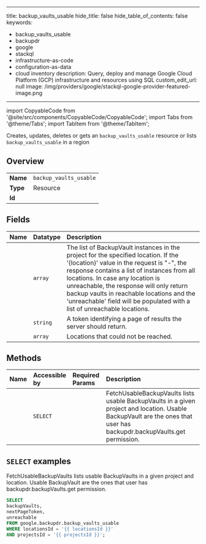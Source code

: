 
---
title: backup_vaults_usable
hide_title: false
hide_table_of_contents: false
keywords:
  - backup_vaults_usable
  - backupdr
  - google
  - stackql
  - infrastructure-as-code
  - configuration-as-data
  - cloud inventory
description: Query, deploy and manage Google Cloud Platform (GCP) infrastructure and resources using SQL
custom_edit_url: null
image: /img/providers/google/stackql-google-provider-featured-image.png
---

import CopyableCode from '@site/src/components/CopyableCode/CopyableCode';
import Tabs from '@theme/Tabs';
import TabItem from '@theme/TabItem';

Creates, updates, deletes or gets an <code>backup_vaults_usable</code> resource or lists <code>backup_vaults_usable</code> in a region

## Overview
<table><tbody>
<tr><td><b>Name</b></td><td><code>backup_vaults_usable</code></td></tr>
<tr><td><b>Type</b></td><td>Resource</td></tr>
<tr><td><b>Id</b></td><td><CopyableCode code="google.backupdr.backup_vaults_usable" /></td></tr>
</tbody></table>

## Fields
| Name | Datatype | Description |
|:-----|:---------|:------------|
| <CopyableCode code="backupVaults" /> | `array` | The list of BackupVault instances in the project for the specified location. If the '{location}' value in the request is "-", the response contains a list of instances from all locations. In case any location is unreachable, the response will only return backup vaults in reachable locations and the 'unreachable' field will be populated with a list of unreachable locations. |
| <CopyableCode code="nextPageToken" /> | `string` | A token identifying a page of results the server should return. |
| <CopyableCode code="unreachable" /> | `array` | Locations that could not be reached. |

## Methods
| Name | Accessible by | Required Params | Description |
|:-----|:--------------|:----------------|:------------|
| <CopyableCode code="fetch_usable" /> | `SELECT` | <CopyableCode code="locationsId, projectsId" /> | FetchUsableBackupVaults lists usable BackupVaults in a given project and location. Usable BackupVault are the ones that user has backupdr.backupVaults.get permission. |

## `SELECT` examples

FetchUsableBackupVaults lists usable BackupVaults in a given project and location. Usable BackupVault are the ones that user has backupdr.backupVaults.get permission.

```sql
SELECT
backupVaults,
nextPageToken,
unreachable
FROM google.backupdr.backup_vaults_usable
WHERE locationsId = '{{ locationsId }}'
AND projectsId = '{{ projectsId }}'; 
```

